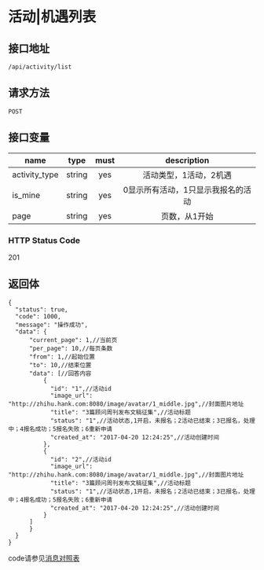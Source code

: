 # 活动|机遇列表

## 接口地址

`/api/activity/list`

## 请求方法

```POST ```

## 接口变量

| name     | type     | must     | description |
|----------|:--------:|:--------:|:--------:|
| activity_type   | string   | yes     | 活动类型，1活动，2机遇 |
| is_mine   | string   | yes     | 0显示所有活动，1只显示我报名的活动 |
| page   | string   | yes     | 页数，从1开始 |

### HTTP Status Code

201

## 返回体

```json5
{
  "status": true,
  "code": 1000,
  "message": "操作成功",
  "data": {
      "current_page": 1,//当前页
      "per_page": 10,//每页条数
      "from": 1,//起始位置
      "to": 10,//结束位置
      "data": [//回答内容
          {
            "id": "1",//活动id
            "image_url": "http://zhihu.hank.com:8080/image/avatar/1_middle.jpg",//封面图片地址
            "title": "3篇顾问周刊发布文稿征集",//活动标题
            "status": "1",//活动状态,1开启，未报名；2活动已结束；3已报名，处理中；4报名成功；5报名失败；6重新申请
            "created_at": "2017-04-20 12:24:25",//活动创建时间
          },
          {
            "id": "2",//活动id
            "image_url": "http://zhihu.hank.com:8080/image/avatar/1_middle.jpg",//封面图片地址
            "title": "3篇顾问周刊发布文稿征集",//活动标题
            "status": "1",//活动状态,1开启，未报名；2活动已结束；3已报名，处理中；4报名成功；5报名失败；6重新申请
            "created_at": "2017-04-20 12:24:25",//活动创建时间
          }
      ]
      }
  }
}
``` 

code请参见[消息对照表](消息对照表.md)

